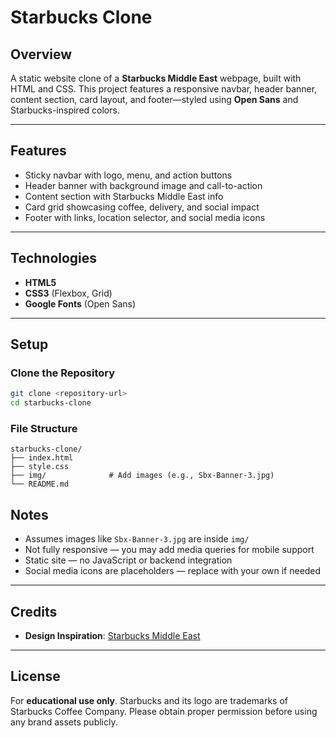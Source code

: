 

#  Starbucks Clone

##  Overview

A static website clone of a **Starbucks Middle East** webpage, built with HTML and CSS.
This project features a responsive navbar, header banner, content section, card layout, and footer—styled using **Open Sans** and Starbucks-inspired colors.

---

##  Features

* Sticky navbar with logo, menu, and action buttons
* Header banner with background image and call-to-action
* Content section with Starbucks Middle East info
* Card grid showcasing coffee, delivery, and social impact
* Footer with links, location selector, and social media icons

---

##  Technologies

* **HTML5**
* **CSS3** (Flexbox, Grid)
* **Google Fonts** (Open Sans)

---

##  Setup

###  Clone the Repository

```bash
git clone <repository-url>
cd starbucks-clone
```

###  File Structure

```
starbucks-clone/
├── index.html
├── style.css
├── img/              # Add images (e.g., Sbx-Banner-3.jpg)
└── README.md
```

##  Notes

* Assumes images like `Sbx-Banner-3.jpg` are inside `img/`
* Not fully responsive — you may add media queries for mobile support
* Static site — no JavaScript or backend integration
* Social media icons are placeholders — replace with your own if needed

---

##  Credits
* **Design Inspiration**: [Starbucks Middle East](https://mena.starbucks.com/)

---

## License

For **educational use only**.
Starbucks and its logo are trademarks of Starbucks Coffee Company.
Please obtain proper permission before using any brand assets publicly.
